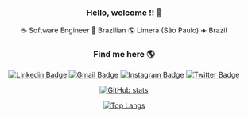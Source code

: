
<div align="center">

### Hello, welcome !! :metal:

:coffee: Software Engineer 🏡 Brazilian 🌎 Limera (São Paulo) ✈️ Brazil

### Find me here 🌎

[![Linkedin Badge](https://img.shields.io/badge/-Linkedin-blue?style=flat-square&logo=Linkedin&logoColor=white&link=https://www.linkedin.com/in/gabriel-dionizio-pereira-58090a127)](https://www.linkedin.com/in/gabriel-dionizio-pereira-58090a127)
[![Gmail Badge](https://img.shields.io/badge/-dionizio.0808@gmail.com-c14438?style=flat-square&logo=Gmail&logoColor=white&link=mailto:dionizio.0808@gmail.com)](mailto:dionizio.0808@gmail.com)
[![Instagram Badge](https://img.shields.io/badge/-gabrieldionizioo-blue?style=flat-square&logo=Instagram&logoColor=white&link=https://www.instagram.com/gabrieldionizioo/)](https://www.instagram.com/gabrieldionizioo/?hl=pt-br)
[![Twitter Badge](https://img.shields.io/badge/-dionizio08-blue?style=flat-square&logo=Twitter&logoColor=white&link=https://twitter.com/dionizio08)](https://twitter.com/dionizio08)

[![GitHub stats](https://github-readme-stats.vercel.app/api?username=Dionizio8&hide=contribs,issues&show_icons=true&theme=onedark)
](https://github.com/Dionizio8/github-readme-stats)

[![Top Langs](https://github-readme-stats.vercel.app/api/top-langs/?username=Dionizio8&layout=compact)](https://github.com/Dionizio8/github-readme-stats)
 </div>
